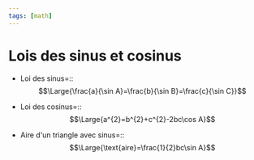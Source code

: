 ```yaml
---
tags: [math] 
---
```


# Lois des sinus et cosinus
- Loi des sinus=::$$\Large{\frac{a}{\sin A}=\frac{b}{\sin B}=\frac{c}{\sin C}}$$
<!--SR:!2023-08-29,4,270-->
- Loi des cosinus=::$$\Large{a^{2}=b^{2}+c^{2}-2bc\cos A}$$

- Aire d'un triangle avec sinus=::$$\Large{\text{aire}=\frac{1}{2}bc\sin A}$$
<!--SR:!2023-08-28,3,250-->